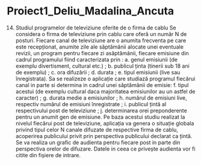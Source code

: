 # Proiect1_Deliu_Madalina_Ancuta
14. Studiul programelor de televiziune oferite de o firma de cablu
Se considera o firma de televiziune prin cablu care oferă un număr N de posturi.
Fiecare canal de televiziune are o anumita frecventa pe care este recepționat,
anumite zile ale săptămânii alocate unei eventuale revizii, un program pentru fiecare
zi asăptămânii, fiecare emisiune din cadrul programului fiind caracterizata prin :
a. genul emisiunii (de exemplu divertisment, cultural etc.) ;
b. publicul ținta (tinerii sub 18 ani de exemplu) ;
c. ora difuzării ;
d. durata ;
e. tipul emisiunii (live sau înregistrata).
Sa se realizeze o aplicație care studiază programul fiecărui canal in parte si
determina in cadrul unei săptămânii de emisie:
f. tipul acestui (de exemplu cultural daca majoritatea emisiunilor au un astfel
de caracter) ;
g. durata medie a emisiunilor ;
h. numărul de emisiuni live, respectiv numărul de emisiuni înregistrate ;
i. publicul țintă al respectivului post de televiziune ;
j. determinarea orei preponderente pentru un anumit gen de emisiune.
Pe baza acestui studiu realizat la nivelul fiecărui post de televiziune, aplicația va
genera o situație globala privind tipul celor N canale difuzate de respective firma de
cablu, acoperirea publicului privit prin perspectiva publicului declarat ca țintă. Se va
realiza un grafic de audienta pentru fiecare post in parte din perspectiva orelor de
difuzare. Datele in ceea ce privește audienta vor fi citite din fișiere de intrare.
